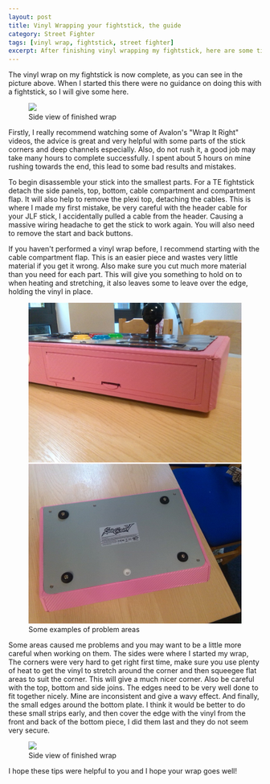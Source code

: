 ```yaml
---
layout: post
title: Vinyl Wrapping your fightstick, the guide
category: Street Fighter
tags: [vinyl wrap, fightstick, street fighter]
excerpt: After finishing vinyl wrapping my fightstick, here are some tips to help you on a similiar endevour
---
```


The vinyl wrap on my fightstick is now complete, as you can see in the
picture above. When I started this there were no guidance on doing
this with a fightstick, so I will give some here.

<figure>
	<img src="{{ site.url }}/images/fightstick-side.jpg">
	<figcaption>Side view of finished wrap</figcaption>
</figure>

Firstly, I really recommend watching some of Avalon's "Wrap It Right"
videos, the advice is great and very helpful with some parts of the
stick corners and deep channels especially. Also, do not rush it, a
good job may take many hours to complete successfully. I spent about 5
hours on mine rushing towards the end, this lead to some bad results
and mistakes.

To begin disassemble your stick into the smallest parts. For a TE
fightstick detach the side panels, top, bottom, cable compartment and
compartment flap. It will also help to remove the plexi top, detaching
the cables. This is where I made my first mistake, be very careful
with the header cable for your JLF stick, I accidentally pulled a
cable from the header. Causing a massive wiring headache to get the
stick to work again. You will also need to remove the start and back
buttons.

If you haven't performed a vinyl wrap before, I recommend starting
with the cable compartment flap. This is an easier piece and wastes
very little material if you get it wrong. Also make sure you cut much
more material than you need for each part. This will give you
something to hold on to when heating and stretching, it also leaves
some to leave over the edge, holding the vinyl in place.

<figure class="half">
	<img src="/images/fightstick-back.jpg">
	<img src="/images/fightstick-bottom.jpg">
	<figcaption>Some examples of problem areas</figcaption>
</figure>

Some areas caused me problems and you may want to be a little more
careful when working on them. The sides were where I started my wrap,
The corners were very hard to get right first time, make sure you use
plenty of heat to get the vinyl to stretch around the corner and then
squeegee flat areas to suit the corner. This will give a much nicer
corner. Also be careful with the top, bottom and side joins. The edges
need to be very well done to fit together nicely. Mine are
inconsistent and give a wavy effect. And finally, the small edges
around the bottom plate. I think it would be better to do these small
strips early, and then cover the edge with the vinyl from the front
and back of the bottom piece, I did them last and they do not seem
very secure.

<figure>
	<img src="{{ site.url }}/images/fightstick-feature.jpg">
	<figcaption>Side view of finished wrap</figcaption>
</figure>

I hope these tips were helpful to you and I hope your wrap goes well!
